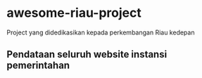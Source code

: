 # awesome-riau-project
Project yang didedikasikan kepada perkembangan Riau kedepan

## Pendataan seluruh website instansi pemerintahan
